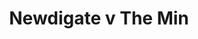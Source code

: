 ---
year: "2010"
serialNumber: "0387" 
game: "Newdigate"
title: "Newdigate v The Min"
gameLocation: "Newdigate"
gameDate: ""
result: ""
resultType: ""
type: "game"
---